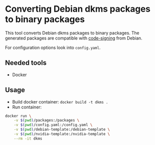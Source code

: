 # Converting Debian dkms packages to binary packages
This tool converts Debian dkms packages to binary packages.
The generated packages are compatible with [code-signing](https://salsa.debian.org/ftp-team/code-signing/) from Debian.

For configuration options look into `config.yaml`.

## Needed tools
* Docker

## Usage
* Build docker container: `docker build -t dkms .`
* Run container: 

```bash
docker run \
    -v $(pwd)/packages:/packages \
    -v $(pwd)/config.yaml:/config.yaml \
    -v $(pwd)/debian-template:/debian-template \
    -v $(pwd)/nvidia-template:/nvidia-template \
    --rm -it dkms
```